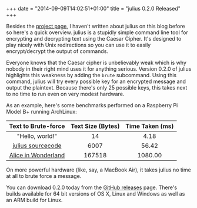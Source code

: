 +++
date = "2014-09-09T14:02:51+01:00"
title = "julius 0.2.0 Released"
+++

Besides the [project page][julius-project-page], I haven't written about julius on this blog before so here's a quick overview. julius is a stupidly simple command line tool for encrypting and decrypting text using the Caesar Cipher. It's designed to play nicely with Unix redirections so you can use it to easily encrypt/decrypt the output of commands.

[julius-project-page]: /projects/julius/

Everyone knows that the Caesar cipher is unbelievably weak which is why nobody in their right mind uses it for anything serious. Version 0.2.0 of julius highlights this weakness by adding the `brute` subcommand. Using this command, julius will try every possible key for an encrypted message and output the plaintext. Because there's only 25 possible keys, this takes next to no time to run even on very modest hardware.

As an example, here's some benchmarks performed on a Raspberry Pi Model B+ running ArchLinux:

| Text to Brute-force                   | Text Size (Bytes)     | Time Taken (ms)     |
| :---------------------:               | :-------------------: | :-----------------: |
| "Hello, world!"                       | 14                    | 4.18                |
| [julius sourcecode][julius-source]    | 6007                  | 56.42               |
| [Alice in Wonderland][alice-fulltext] | 167518                | 1080.00             |

[julius-source]: https://github.com/alexjohnj/julius/blob/master/julius.go

[alice-fulltext]: http://www.gutenberg.org/cache/epub/11/pg11.txt

On more powerful hardware (like, say, a MacBook Air), it takes julius no time at all to brute force a message.

You can download 0.2.0 today from the [GitHub releases][julius-releases] page. There's builds available for 64 bit versions of OS X, Linux and Windows as well as an ARM build for Linux.

[julius-releases]: https://github.com/alexjohnj/julius/releases/tag/v0.2.0
